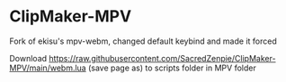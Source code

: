 # ClipMaker-MPV
Fork of ekisu's mpv-webm, changed default keybind and made it forced

Download https://raw.githubusercontent.com/SacredZenpie/ClipMaker-MPV/main/webm.lua (save page as) to scripts folder in MPV folder
